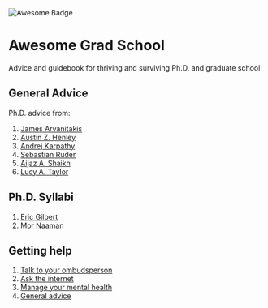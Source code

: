 <img src="https://cdn.rawgit.com/sindresorhus/awesome/d7305f38d29fed78fa85652e3a63e154dd8e8829/media/badge.svg" alt="Awesome Badge"/>

# Awesome Grad School
Advice and guidebook for thriving and surviving Ph.D. and graduate school

## General Advice

Ph.D. advice from:
1. [James Arvanitakis](https://www.jamesarvanitakis.net/how-to-survive-a-phd-22-tips-from-the-dean-of-graduate-studies/)
2. [Austin Z. Henley](https://web.eecs.utk.edu/~azh/blog/lessonsfrommyphd.html)
3. [Andrej Karpathy](http://karpathy.github.io/2016/09/07/phd/)
4. [Sebastian Ruder](https://ruder.io/10-tips-for-research-and-a-phd/)
5. [Aijaz A. Shaikh](https://www.elsevier.com/connect/5-secrets-to-surviving-and-progressing-in-a-phd-program)
6. [Lucy A. Taylor](https://www.nature.com/articles/d41586-018-07332-x)

## Ph.D. Syllabi

1. [Eric Gilbert](https://docs.google.com/document/d/11D3kHElzS2HQxTwPqcaTnU5HCJ8WGE5brTXI4KLf4dM)
2. [Mor Naaman](https://s.tech.cornell.edu/phd-syllabus/)

## Getting help

1. [Talk to your ombudsperson](https://ombuds.oregonstate.edu/what-ombuds)
2. [Ask the internet](https://academia.stackexchange.com/)
3. [Manage your mental health](https://www.phdstudies.com/article/managing-your-mental-health-as-a-phd-student/)
4. [General advice](https://inomics.com/advice/10-biggest-struggles-of-phd-students-610514)
